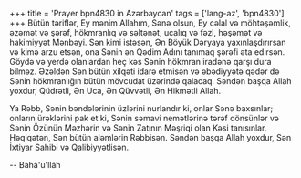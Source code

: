 +++
title = 'Prayer bpn4830 in Azərbaycan'
tags = ['lang-az', 'bpn4830']
+++
Bütün təriflər, Ey mənim Allahım, Sənə olsun, Ey cəlal və möhtəşəmlik, əzəmət və şərəf, hökmranlıq və səltənət, ucalıq və fəzl, həşəmət və hakimiyyət Mənbəyi. Sən kimi istəsən, Ən Böyük Dəryaya yaxınlaşdırırsan və kimə arzu etsən, ona Sənin ən Qədim Adını tanımaq şərəfi əta edirsən. Göydə və yerdə olanlardan heç kəs Sənin hökmran iradənə qarşı dura bilməz. Əzəldən Sən bütün xilqəti idarə etmisən və əbədiyyətə qədər də Sənin hökmranlığın bütün mövcudat üzərində qalacaq. Səndən başqa Allah yoxdur, Qüdrətli, Ən Uca, Ən Qüvvətli, Ən Hikmətli Allah.

Ya Rəbb, Sənin bəndələrinin üzlərini nurlandır ki, onlar Sənə baxsınlar; onların ürəklərini pak et ki, Sənin səmavi nemətlərinə tərəf dönsünlər və Sənin Özünün Məzhərin və Sənin Zatının Məşriqi olan Kəsi tanısınlar. Həqiqətən, Sən bütün aləmlərin Rəbbisən. Səndən başqa Allah yoxdur, Sən İxtiyar Sahibi və Qalibiyyətlisən.

-- Bahá'u'lláh
